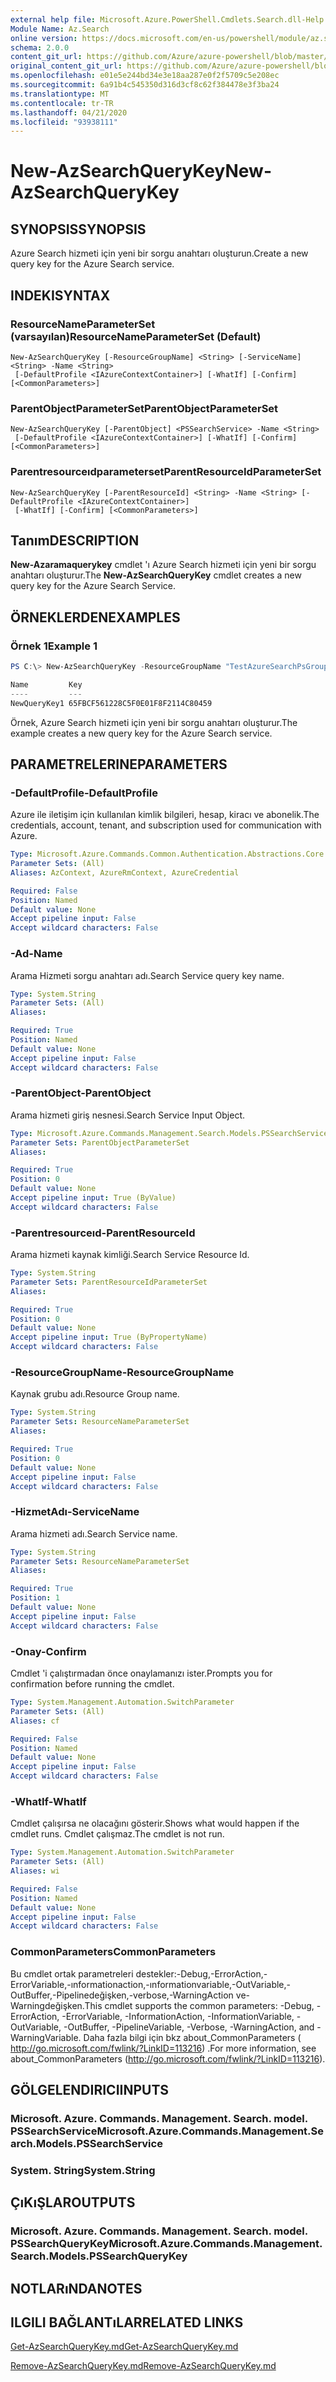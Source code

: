```yaml
---
external help file: Microsoft.Azure.PowerShell.Cmdlets.Search.dll-Help.xml
Module Name: Az.Search
online version: https://docs.microsoft.com/en-us/powershell/module/az.search/new-azsearchquerykey
schema: 2.0.0
content_git_url: https://github.com/Azure/azure-powershell/blob/master/src/Search/Search/help/New-AzSearchQueryKey.md
original_content_git_url: https://github.com/Azure/azure-powershell/blob/master/src/Search/Search/help/New-AzSearchQueryKey.md
ms.openlocfilehash: e01e5e244bd34e3e18aa287e0f2f5709c5e208ec
ms.sourcegitcommit: 6a91b4c545350d316d3cf8c62f384478e3f3ba24
ms.translationtype: MT
ms.contentlocale: tr-TR
ms.lasthandoff: 04/21/2020
ms.locfileid: "93938111"
---
```

# <span data-ttu-id="f6d1f-101">New-AzSearchQueryKey</span><span class="sxs-lookup"><span data-stu-id="f6d1f-101">New-AzSearchQueryKey</span></span>

## <span data-ttu-id="f6d1f-102">SYNOPSIS</span><span class="sxs-lookup"><span data-stu-id="f6d1f-102">SYNOPSIS</span></span>
<span data-ttu-id="f6d1f-103">Azure Search hizmeti için yeni bir sorgu anahtarı oluşturun.</span><span class="sxs-lookup"><span data-stu-id="f6d1f-103">Create a new query key for the Azure Search service.</span></span>

## <span data-ttu-id="f6d1f-104">INDEKI</span><span class="sxs-lookup"><span data-stu-id="f6d1f-104">SYNTAX</span></span>

### <span data-ttu-id="f6d1f-105">ResourceNameParameterSet (varsayılan)</span><span class="sxs-lookup"><span data-stu-id="f6d1f-105">ResourceNameParameterSet (Default)</span></span>
```
New-AzSearchQueryKey [-ResourceGroupName] <String> [-ServiceName] <String> -Name <String>
 [-DefaultProfile <IAzureContextContainer>] [-WhatIf] [-Confirm] [<CommonParameters>]
```

### <span data-ttu-id="f6d1f-106">ParentObjectParameterSet</span><span class="sxs-lookup"><span data-stu-id="f6d1f-106">ParentObjectParameterSet</span></span>
```
New-AzSearchQueryKey [-ParentObject] <PSSearchService> -Name <String>
 [-DefaultProfile <IAzureContextContainer>] [-WhatIf] [-Confirm] [<CommonParameters>]
```

### <span data-ttu-id="f6d1f-107">Parentresourceıdparameterset</span><span class="sxs-lookup"><span data-stu-id="f6d1f-107">ParentResourceIdParameterSet</span></span>
```
New-AzSearchQueryKey [-ParentResourceId] <String> -Name <String> [-DefaultProfile <IAzureContextContainer>]
 [-WhatIf] [-Confirm] [<CommonParameters>]
```

## <span data-ttu-id="f6d1f-108">Tanım</span><span class="sxs-lookup"><span data-stu-id="f6d1f-108">DESCRIPTION</span></span>
<span data-ttu-id="f6d1f-109">**New-Azaramaquerykey** cmdlet 'ı Azure Search hizmeti için yeni bir sorgu anahtarı oluşturur.</span><span class="sxs-lookup"><span data-stu-id="f6d1f-109">The **New-AzSearchQueryKey** cmdlet creates a new query key for the Azure Search Service.</span></span>

## <span data-ttu-id="f6d1f-110">ÖRNEKLERDEN</span><span class="sxs-lookup"><span data-stu-id="f6d1f-110">EXAMPLES</span></span>

### <span data-ttu-id="f6d1f-111">Örnek 1</span><span class="sxs-lookup"><span data-stu-id="f6d1f-111">Example 1</span></span>
```powershell
PS C:\> New-AzSearchQueryKey -ResourceGroupName "TestAzureSearchPsGroup" -ServiceName "pstestazuresearch01" -Name "NewQueryKey1" -Force

Name         Key                             
----         ---                             
NewQueryKey1 65FBCF561228C5F0E01F8F2114C80459
```

<span data-ttu-id="f6d1f-112">Örnek, Azure Search hizmeti için yeni bir sorgu anahtarı oluşturur.</span><span class="sxs-lookup"><span data-stu-id="f6d1f-112">The example creates a new query key for the Azure Search service.</span></span>

## <span data-ttu-id="f6d1f-113">PARAMETRELERINE</span><span class="sxs-lookup"><span data-stu-id="f6d1f-113">PARAMETERS</span></span>

### <span data-ttu-id="f6d1f-114">-DefaultProfile</span><span class="sxs-lookup"><span data-stu-id="f6d1f-114">-DefaultProfile</span></span>
<span data-ttu-id="f6d1f-115">Azure ile iletişim için kullanılan kimlik bilgileri, hesap, kiracı ve abonelik.</span><span class="sxs-lookup"><span data-stu-id="f6d1f-115">The credentials, account, tenant, and subscription used for communication with Azure.</span></span>

```yaml
Type: Microsoft.Azure.Commands.Common.Authentication.Abstractions.Core.IAzureContextContainer
Parameter Sets: (All)
Aliases: AzContext, AzureRmContext, AzureCredential

Required: False
Position: Named
Default value: None
Accept pipeline input: False
Accept wildcard characters: False
```

### <span data-ttu-id="f6d1f-116">-Ad</span><span class="sxs-lookup"><span data-stu-id="f6d1f-116">-Name</span></span>
<span data-ttu-id="f6d1f-117">Arama Hizmeti sorgu anahtarı adı.</span><span class="sxs-lookup"><span data-stu-id="f6d1f-117">Search Service query key name.</span></span>

```yaml
Type: System.String
Parameter Sets: (All)
Aliases:

Required: True
Position: Named
Default value: None
Accept pipeline input: False
Accept wildcard characters: False
```

### <span data-ttu-id="f6d1f-118">-ParentObject</span><span class="sxs-lookup"><span data-stu-id="f6d1f-118">-ParentObject</span></span>
<span data-ttu-id="f6d1f-119">Arama hizmeti giriş nesnesi.</span><span class="sxs-lookup"><span data-stu-id="f6d1f-119">Search Service Input Object.</span></span>

```yaml
Type: Microsoft.Azure.Commands.Management.Search.Models.PSSearchService
Parameter Sets: ParentObjectParameterSet
Aliases:

Required: True
Position: 0
Default value: None
Accept pipeline input: True (ByValue)
Accept wildcard characters: False
```

### <span data-ttu-id="f6d1f-120">-Parentresourceıd</span><span class="sxs-lookup"><span data-stu-id="f6d1f-120">-ParentResourceId</span></span>
<span data-ttu-id="f6d1f-121">Arama hizmeti kaynak kimliği.</span><span class="sxs-lookup"><span data-stu-id="f6d1f-121">Search Service Resource Id.</span></span>

```yaml
Type: System.String
Parameter Sets: ParentResourceIdParameterSet
Aliases:

Required: True
Position: 0
Default value: None
Accept pipeline input: True (ByPropertyName)
Accept wildcard characters: False
```

### <span data-ttu-id="f6d1f-122">-ResourceGroupName</span><span class="sxs-lookup"><span data-stu-id="f6d1f-122">-ResourceGroupName</span></span>
<span data-ttu-id="f6d1f-123">Kaynak grubu adı.</span><span class="sxs-lookup"><span data-stu-id="f6d1f-123">Resource Group name.</span></span>

```yaml
Type: System.String
Parameter Sets: ResourceNameParameterSet
Aliases:

Required: True
Position: 0
Default value: None
Accept pipeline input: False
Accept wildcard characters: False
```

### <span data-ttu-id="f6d1f-124">-HizmetAdı</span><span class="sxs-lookup"><span data-stu-id="f6d1f-124">-ServiceName</span></span>
<span data-ttu-id="f6d1f-125">Arama hizmeti adı.</span><span class="sxs-lookup"><span data-stu-id="f6d1f-125">Search Service name.</span></span>

```yaml
Type: System.String
Parameter Sets: ResourceNameParameterSet
Aliases:

Required: True
Position: 1
Default value: None
Accept pipeline input: False
Accept wildcard characters: False
```

### <span data-ttu-id="f6d1f-126">-Onay</span><span class="sxs-lookup"><span data-stu-id="f6d1f-126">-Confirm</span></span>
<span data-ttu-id="f6d1f-127">Cmdlet 'i çalıştırmadan önce onaylamanızı ister.</span><span class="sxs-lookup"><span data-stu-id="f6d1f-127">Prompts you for confirmation before running the cmdlet.</span></span>

```yaml
Type: System.Management.Automation.SwitchParameter
Parameter Sets: (All)
Aliases: cf

Required: False
Position: Named
Default value: None
Accept pipeline input: False
Accept wildcard characters: False
```

### <span data-ttu-id="f6d1f-128">-WhatIf</span><span class="sxs-lookup"><span data-stu-id="f6d1f-128">-WhatIf</span></span>
<span data-ttu-id="f6d1f-129">Cmdlet çalışırsa ne olacağını gösterir.</span><span class="sxs-lookup"><span data-stu-id="f6d1f-129">Shows what would happen if the cmdlet runs.</span></span> <span data-ttu-id="f6d1f-130">Cmdlet çalışmaz.</span><span class="sxs-lookup"><span data-stu-id="f6d1f-130">The cmdlet is not run.</span></span>

```yaml
Type: System.Management.Automation.SwitchParameter
Parameter Sets: (All)
Aliases: wi

Required: False
Position: Named
Default value: None
Accept pipeline input: False
Accept wildcard characters: False
```

### <span data-ttu-id="f6d1f-131">CommonParameters</span><span class="sxs-lookup"><span data-stu-id="f6d1f-131">CommonParameters</span></span>
<span data-ttu-id="f6d1f-132">Bu cmdlet ortak parametreleri destekler:-Debug,-ErrorAction,-ErrorVariable,-ınformationaction,-ınformationvariable,-OutVariable,-OutBuffer,-Pipelinedeğişken,-verbose,-WarningAction ve-Warningdeğişken.</span><span class="sxs-lookup"><span data-stu-id="f6d1f-132">This cmdlet supports the common parameters: -Debug, -ErrorAction, -ErrorVariable, -InformationAction, -InformationVariable, -OutVariable, -OutBuffer, -PipelineVariable, -Verbose, -WarningAction, and -WarningVariable.</span></span> <span data-ttu-id="f6d1f-133">Daha fazla bilgi için bkz about_CommonParameters ( http://go.microsoft.com/fwlink/?LinkID=113216) .</span><span class="sxs-lookup"><span data-stu-id="f6d1f-133">For more information, see about_CommonParameters (http://go.microsoft.com/fwlink/?LinkID=113216).</span></span>

## <span data-ttu-id="f6d1f-134">GÖLGELENDIRICI</span><span class="sxs-lookup"><span data-stu-id="f6d1f-134">INPUTS</span></span>

### <span data-ttu-id="f6d1f-135">Microsoft. Azure. Commands. Management. Search. model. PSSearchService</span><span class="sxs-lookup"><span data-stu-id="f6d1f-135">Microsoft.Azure.Commands.Management.Search.Models.PSSearchService</span></span>

### <span data-ttu-id="f6d1f-136">System. String</span><span class="sxs-lookup"><span data-stu-id="f6d1f-136">System.String</span></span>

## <span data-ttu-id="f6d1f-137">ÇıKıŞLAR</span><span class="sxs-lookup"><span data-stu-id="f6d1f-137">OUTPUTS</span></span>

### <span data-ttu-id="f6d1f-138">Microsoft. Azure. Commands. Management. Search. model. PSSearchQueryKey</span><span class="sxs-lookup"><span data-stu-id="f6d1f-138">Microsoft.Azure.Commands.Management.Search.Models.PSSearchQueryKey</span></span>

## <span data-ttu-id="f6d1f-139">NOTLARıNDA</span><span class="sxs-lookup"><span data-stu-id="f6d1f-139">NOTES</span></span>

## <span data-ttu-id="f6d1f-140">ILGILI BAĞLANTıLAR</span><span class="sxs-lookup"><span data-stu-id="f6d1f-140">RELATED LINKS</span></span>

[<span data-ttu-id="f6d1f-141">Get-AzSearchQueryKey.md</span><span class="sxs-lookup"><span data-stu-id="f6d1f-141">Get-AzSearchQueryKey.md</span></span>](./Get-AzSearchQueryKey.md)

[<span data-ttu-id="f6d1f-142">Remove-AzSearchQueryKey.md</span><span class="sxs-lookup"><span data-stu-id="f6d1f-142">Remove-AzSearchQueryKey.md</span></span>](./Remove-AzSearchQueryKey.md)
